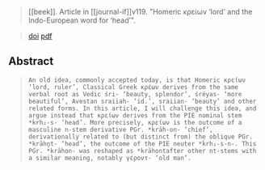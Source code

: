 > [[beek]]. Article in [[journal-if]]v119.
> "Homeric κρείων ‘lord’ and the Indo-European word for ‘head’".

> [doi](https://doi.org/10.1515/if-2014-0007)
> [pdf](a/beek2014.pdf)

## Abstract
> `An old idea, commonly accepted today, is that Homeric κρείων ‘lord, ruler’, Classical Greek κρέων derives from the same verbal root as Vedic śri- ‘beauty, splendor’, śréyas- ‘more beautiful’, Avestan sraiiah- ‘id.’, sraiian- ‘beauty’ and other related forms. In this article, I will challenge this idea, and argue instead that κρείων derives from the PIE nominal stem *ḱrh₂-s- ‘head’. More precisely, κρείων is the outcome of a masculine n-stem derivative PGr. *krāh-on- ‘chief’, derivationally related to (but distinct from) the oblique PGr. *krāhn̥t- ‘head’, the outcome of the PIE neuter *ḱrh₂-s-n-. This PGr. *krāhon- was reshaped as *krāhontafter other nt-stems with a similar meaning, notably γέροντ- ‘old man’.`